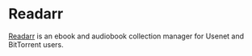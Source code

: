 # Readarr

[Readarr](https://github.com/Readarr/Readarr) is an ebook and audiobook collection manager for Usenet and BitTorrent users.
